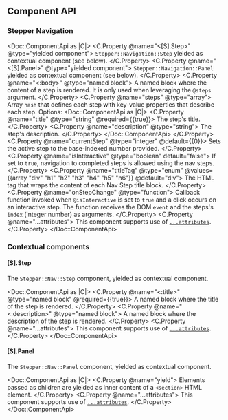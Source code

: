 ## Component API

### Stepper Navigation

<Doc::ComponentApi as |C|>
  <C.Property @name="<[S].Step>" @type="yielded component">
    `Stepper::Navigation::Step` yielded as contextual component (see below).
  </C.Property>
  <C.Property @name="<[S].Panel>" @type="yielded component">
    `Stepper::Navigation::Panel` yielded as contextual component (see below).
  </C.Property>
  <C.Property @name="<:body>" @type="named block">
    A named block where the content of a step is rendered. It is only used when leveraging the `@steps` argument.
  </C.Property>
  <C.Property @name="steps" @type="array">
    Array `hash` that defines each step with key-value properties that describe each step. Options:
    <Doc::ComponentApi as |C|>
      <C.Property @name="title" @type="string" @required={{true}}>
      The step's title.
      </C.Property>
      <C.Property @name="description" @type="string">
      The step's description.
      </C.Property>
    </Doc::ComponentApi>
  </C.Property>
  <C.Property @name="currentStep" @type="integer" @default={{0}}>
    Sets the active step to the base-indexed number provided.
  </C.Property>
  <C.Property @name="isInteractive" @type="boolean" default="false">
    If set to `true`, navigation to completed steps is allowed using the nav steps.
  </C.Property>
  <C.Property @name="titleTag" @type="enum" @values={{array "div" "h1" "h2" "h3" "h4" "h5" "h6"}} @default="div">
    The HTML tag that wraps the content of each Nav Step title block.
  </C.Property>
  <C.Property @name="onStepChange" @type="function">
    Callback function invoked when `@isInteractive` is set to `true` and a click occurs on an interactive step. The function receives the DOM `event` and the steps's `index` (integer number) as arguments.
  </C.Property>
  <C.Property @name="...attributes">
    This component supports use of [`...attributes`](https://guides.emberjs.com/release/in-depth-topics/patterns-for-components/#toc_attribute-ordering).
  </C.Property>
</Doc::ComponentApi>

### Contextual components

#### [S].Step

The `Stepper::Nav::Step` component, yielded as contextual component.

<Doc::ComponentApi as |C|>
  <C.Property @name="<:title>" @type="named block" @required={{true}}>
    A named block where the title of the step is rendered.
  </C.Property>
  <C.Property @name="<:description>" @type="named block">
    A named block where the description of the step is rendered.
  </C.Property>
  <C.Property @name="...attributes">
    This component supports use of [`...attributes`](https://guides.emberjs.com/release/in-depth-topics/patterns-for-components/#toc_attribute-ordering).
  </C.Property>
</Doc::ComponentApi>

#### [S].Panel

The `Stepper::Nav::Panel` component, yielded as contextual component.

<Doc::ComponentApi as |C|>
  <C.Property @name="yield">
    Elements passed as children are yielded as inner content of a `<section>` HTML element.
  </C.Property>
  <C.Property @name="...attributes">
    This component supports use of [`...attributes`](https://guides.emberjs.com/release/in-depth-topics/patterns-for-components/#toc_attribute-ordering).
  </C.Property>
</Doc::ComponentApi>
